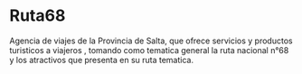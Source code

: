 # Ruta68
Agencia de viajes de la Provincia de Salta, que ofrece servicios y productos turisticos a viajeros , tomando como tematica general la ruta nacional n°68 y los atractivos que presenta en su ruta tematica.
